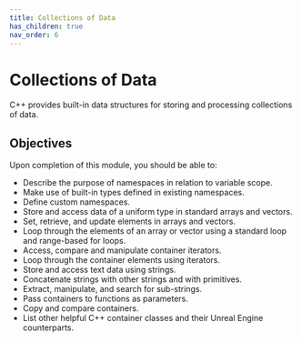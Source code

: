 ```yaml
---
title: Collections of Data
has_children: true
nav_order: 6
---
```


# Collections of Data

C++ provides built-in data structures for storing and processing collections of data.

## Objectives

Upon completion of this module, you should be able to:

- Describe the purpose of namespaces in relation to variable scope.
- Make use of built-in types defined in existing namespaces.
- Define custom namespaces.
- Store and access data of a uniform type in standard arrays and vectors.
- Set, retrieve, and update elements in arrays and vectors.
- Loop through the elements of an array or vector using a standard loop and range-based for loops.
- Access, compare and manipulate container iterators.
- Loop through the container elements using iterators.
- Store and access text data using strings.
- Concatenate strings with other strings and with primitives.
- Extract, manipulate, and search for sub-strings.
- Pass containers to functions as parameters.
- Copy and compare containers.
- List other helpful C++ container classes and their Unreal Engine counterparts.
